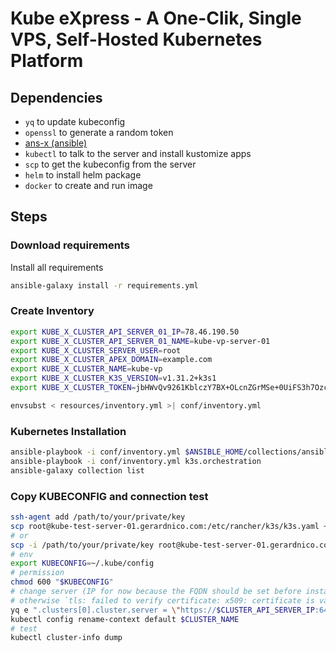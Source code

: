 # Kube eXpress - A One-Clik, Single VPS, Self-Hosted Kubernetes Platform 


## Dependencies

* `yq` to update kubeconfig
* `openssl` to generate a random token
* [ans-x (ansible)](https://github.com/ansible-x)
* `kubectl` to talk to the server and install kustomize apps
* `scp` to get the kubeconfig from the server
* `helm` to install helm package
* `docker` to create and run image

## Steps

### Download requirements

Install all requirements
```bash
ansible-galaxy install -r requirements.yml
```

### Create Inventory


```bash
export KUBE_X_CLUSTER_API_SERVER_01_IP=78.46.190.50
export KUBE_X_CLUSTER_API_SERVER_01_NAME=kube-vp-server-01
export KUBE_X_CLUSTER_SERVER_USER=root
export KUBE_X_CLUSTER_APEX_DOMAIN=example.com
export KUBE_X_CLUSTER_NAME=kube-vp
export KUBE_X_CLUSTER_K3S_VERSION=v1.31.2+k3s1
export KUBE_X_CLUSTER_TOKEN=jbHWvQv9261KblczY7BX+OLcnZGrMSe+0UiFS3h7Ozc= # To generate a token: `openssl rand -base64 32 | tr -d '\n'`

envsubst < resources/inventory.yml >| conf/inventory.yml
```


### Kubernetes Installation

```bash
ansible-playbook -i conf/inventory.yml $ANSIBLE_HOME/collections/ansible_collections/k3s/orchestration/playbooks/site.yml
ansible-playbook -i conf/inventory.yml k3s.orchestration
ansible-galaxy collection list
```

### Copy KUBECONFIG and connection test

```bash
ssh-agent add /path/to/your/private/key
scp root@kube-test-server-01.gerardnico.com:/etc/rancher/k3s/k3s.yaml ~/.kube/config
# or 
scp -i /path/to/your/private/key root@kube-test-server-01.gerardnico.com:/etc/rancher/k3s/k3s.yaml ~/.kube/config
# env
export KUBECONFIG=~/.kube/config
# permission
chmod 600 "$KUBECONFIG"
# change server (IP for now because the FQDN should be set before installing kube)
# otherwise `tls: failed to verify certificate: x509: certificate is valid for kube-test-server-01, kubernetes, kubernetes.default, kubernetes.default.svc, kubernetes.default.svc.cluster.local, localhost, not kube-test-server-01.xxx`
yq e ".clusters[0].cluster.server = \"https://$CLUSTER_API_SERVER_IP:6443\"" -i "$KUBECONFIG"
kubectl config rename-context default $CLUSTER_NAME
# test
kubectl cluster-info dump
```

